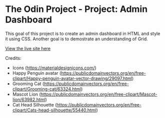 # The Odin Project - Project: Admin Dashboard

This goal of this project is to create an admin dashboard in HTML and style it using CSS. Another goal is to demostrate an understanding of Grid.

[View the live site here](https://bizarf.github.io/odin-admin-dashboard/)

Credits:
- Icons (https://materialdesignicons.com/)
- Happy Penguin avatar (https://publicdomainvectors.org/en/free-clipart/Happy-penguin-avatar-vector-drawing/29097.html)
- Grooming Cat (https://publicdomainvectors.org/en/free-clipart/Grooming-cat/63324.html)
- Mascot Lion (https://publicdomainvectors.org/en/free-clipart/Mascot-lion/63982.html)
- Cat Head Silhouette (https://publicdomainvectors.org/en/free-clipart/Cats-head-silhouette/55440.html)
